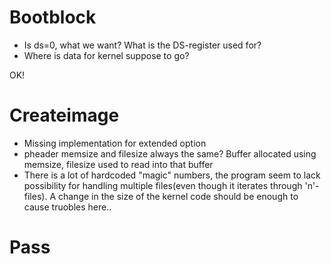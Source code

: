 # Bootblock
- Is ds=0, what we want? What is the DS-register  used for?
- Where is data  for kernel suppose to go?

OK!

# Createimage
- Missing implementation for extended option
- pheader memsize  and filesize always the same? Buffer allocated  using memsize, filesize used to read into that buffer
- There is a lot of hardcoded "magic" numbers, the program seem to lack possibility for handling multiple files(even though it iterates through 'n'-files). A change in the size of the kernel code should be enough to cause truobles here..

# Pass
